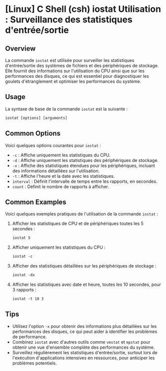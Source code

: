 # [Linux] C Shell (csh) iostat Utilisation : Surveillance des statistiques d'entrée/sortie

## Overview
La commande `iostat` est utilisée pour surveiller les statistiques d'entrée/sortie des systèmes de fichiers et des périphériques de stockage. Elle fournit des informations sur l'utilisation du CPU ainsi que sur les performances des disques, ce qui est essentiel pour diagnostiquer les goulets d'étranglement et optimiser les performances du système.

## Usage
La syntaxe de base de la commande `iostat` est la suivante :

```csh
iostat [options] [arguments]
```

## Common Options
Voici quelques options courantes pour `iostat` :

- `-c` : Affiche uniquement les statistiques du CPU.
- `-d` : Affiche uniquement les statistiques des périphériques de stockage.
- `-x` : Affiche des statistiques étendues pour les périphériques, incluant des informations détaillées sur l'utilisation.
- `-t` : Affiche l'heure et la date avec les statistiques.
- `interval` : Définit l'intervalle de temps entre les rapports, en secondes.
- `count` : Définit le nombre de rapports à afficher.

## Common Examples
Voici quelques exemples pratiques de l'utilisation de la commande `iostat` :

1. Afficher les statistiques de CPU et de périphériques toutes les 5 secondes :

   ```csh
   iostat 5
   ```

2. Afficher uniquement les statistiques du CPU :

   ```csh
   iostat -c
   ```

3. Afficher des statistiques détaillées sur les périphériques de stockage :

   ```csh
   iostat -dx
   ```

4. Afficher les statistiques avec date et heure, toutes les 10 secondes, pour 3 rapports :

   ```csh
   iostat -t 10 3
   ```

## Tips
- Utilisez l'option `-x` pour obtenir des informations plus détaillées sur les performances des disques, ce qui peut aider à identifier les problèmes de performance.
- Combinez `iostat` avec d'autres outils comme `vmstat` et `mpstat` pour obtenir une vue d'ensemble complète des performances du système.
- Surveillez régulièrement les statistiques d'entrée/sortie, surtout lors de l'exécution d'applications intensives en ressources, pour anticiper les problèmes potentiels.